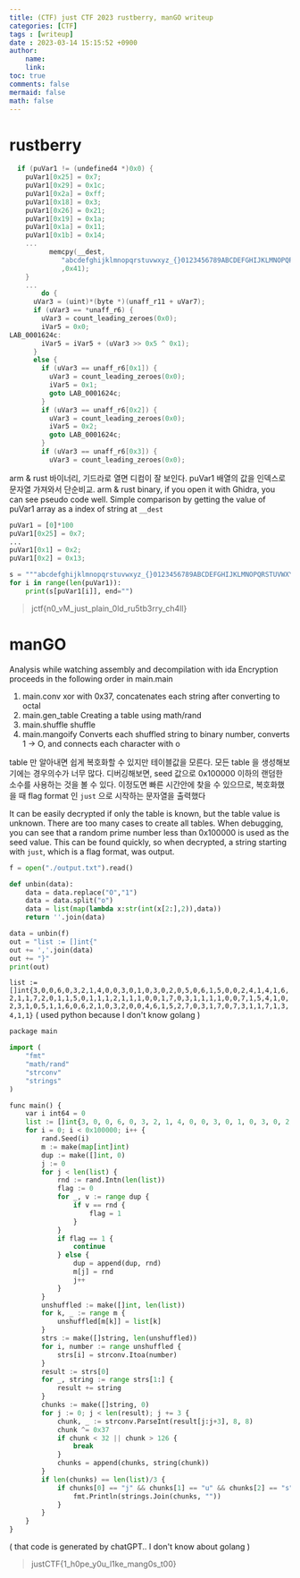 ```yaml
---
title: (CTF) just CTF 2023 rustberry, manGO writeup
categories: [CTF]
tags : [writeup]
date : 2023-03-14 15:15:52 +0900
author:
    name:
    link:
toc: true
comments: false
mermaid: false
math: false
---
```



# rustberry
```c
  if (puVar1 != (undefined4 *)0x0) {
    puVar1[0x25] = 0x7;
    puVar1[0x29] = 0x1c;
    puVar1[0x2a] = 0xff;
    puVar1[0x18] = 0x3;
    puVar1[0x26] = 0x21;
    puVar1[0x19] = 0x1a;
    puVar1[0x1a] = 0x11;
    puVar1[0x1b] = 0x14;
    ...
          memcpy(__dest,
             "abcdefghijklmnopqrstuvwxyz_{}0123456789ABCDEFGHIJKLMNOPQRSTUVWXYZGive me the flag? \nYou\'ve entered \nError: \nIndex out  of bounds()/rustc/84c898d65adf2f39a5a98507f1fe0ce10a2b8dbc/library/core/src/str/pattern.rs"
             ,0x41);
    }
    ...
        do {
      uVar3 = (uint)*(byte *)(unaff_r11 + uVar7);
      if (uVar3 == *unaff_r6) {
        uVar3 = count_leading_zeroes(0x0);
        iVar5 = 0x0;
LAB_0001624c:
        iVar5 = iVar5 + (uVar3 >> 0x5 ^ 0x1);
      }
      else {
        if (uVar3 == unaff_r6[0x1]) {
          uVar3 = count_leading_zeroes(0x0);
          iVar5 = 0x1;
          goto LAB_0001624c;
        }
        if (uVar3 == unaff_r6[0x2]) {
          uVar3 = count_leading_zeroes(0x0);
          iVar5 = 0x2;
          goto LAB_0001624c;
        }
        if (uVar3 == unaff_r6[0x3]) {
          uVar3 = count_leading_zeroes(0x0);
```
arm & rust 바이너리, 기드라로 열면 디컴이 잘 보인다. puVar1 배열의 값을 인덱스로 문자열 가져와서 단순비교.
arm & rust binary, if you open it with Ghidra, you can see pseudo code well. Simple comparison by getting the value of puVar1 array as a index of string at `__dest`

```python
puVar1 = [0]*100
puVar1[0x25] = 0x7;
...
puVar1[0x1] = 0x2;
puVar1[0x2] = 0x13;

s = """abcdefghijklmnopqrstuvwxyz_{}0123456789ABCDEFGHIJKLMNOPQRSTUVWXYZ"""
for i in range(len(puVar1)):
    print(s[puVar1[i]], end="")
```
> jctf{n0_vM_just_plain_0ld_ru5tb3rry_ch4ll}



# manGO
Analysis while watching assembly and decompilation with ida
Encryption proceeds in the following order in main.main

1. main.conv
   xor with 0x37, concatenates each string after converting to octal
2. main.gen_table
   Creating a table using math/rand
3. main.shuffle
   shuffle
4. main.mangoify
   Converts each shuffled string to binary number, converts 1 -> O, and connects each character with o

table 만 알아내면 쉽게 복호화할 수 있지만 테이블값을 모른다. 모든 table 을 생성해보기에는 경우의수가 너무 많다.
디버깅해보면, seed 값으로 0x100000 이하의 랜덤한 소수를 사용하는 것을 볼 수 있다.
이정도면 빠른 시간안에 찾을 수 있으므로, 복호화했을 때 flag format 인 `just` 으로 시작하는 문자열을 출력했다

It can be easily decrypted if only the table is known, but the table value is unknown. There are too many cases to create all tables.
When debugging, you can see that a random prime number less than 0x100000 is used as the seed value.
This can be found quickly, so when decrypted, a string starting with `just`, which is a flag format, was output.


```python
f = open("./output.txt").read()

def unbin(data):
    data = data.replace("O","1")
    data = data.split("o")
    data = list(map(lambda x:str(int(x[2:],2)),data))
    return ''.join(data)

data = unbin(f)
out = "list := []int{"
out += ','.join(data)
out += "}"
print(out)
```
`list := []int{3,0,0,6,0,3,2,1,4,0,0,3,0,1,0,3,0,2,0,5,0,6,1,5,0,0,2,4,1,4,1,6,2,1,1,7,2,0,1,1,5,0,1,1,1,2,1,1,1,0,0,1,7,0,3,1,1,1,1,0,0,7,1,5,4,1,0,2,3,1,0,5,1,1,6,0,6,2,1,0,3,2,0,0,4,6,1,5,2,7,0,3,1,7,0,7,3,1,1,7,1,3,4,1,1}`
( used python because I don't know golang )

```python
package main

import (
	"fmt"
	"math/rand"
	"strconv"
	"strings"
)

func main() {
	var i int64 = 0
	list := []int{3, 0, 0, 6, 0, 3, 2, 1, 4, 0, 0, 3, 0, 1, 0, 3, 0, 2, 0, 5, 0, 6, 1, 5, 0, 0, 2, 4, 1, 4, 1, 6, 2, 1, 1, 7, 2, 0, 1, 1, 5, 0, 1, 1, 1, 2, 1, 1, 1, 0, 0, 1, 7, 0, 3, 1, 1, 1, 1, 0, 0, 7, 1, 5, 4, 1, 0, 2, 3, 1, 0, 5, 1, 1, 6, 0, 6, 2, 1, 0, 3, 2, 0, 0, 4, 6, 1, 5, 2, 7, 0, 3, 1, 7, 0, 7, 3, 1, 1, 7, 1, 3, 4, 1, 1}
	for i = 0; i < 0x100000; i++ {
		rand.Seed(i)
		m := make(map[int]int)
		dup := make([]int, 0)
		j := 0
		for j < len(list) {
			rnd := rand.Intn(len(list))
			flag := 0
			for _, v := range dup {
				if v == rnd {
					flag = 1
				}
			}
			if flag == 1 {
				continue
			} else {
				dup = append(dup, rnd)
				m[j] = rnd
				j++
			}
		}
		unshuffled := make([]int, len(list))
		for k, _ := range m {
			unshuffled[m[k]] = list[k]
		}
		strs := make([]string, len(unshuffled))
		for i, number := range unshuffled {
			strs[i] = strconv.Itoa(number)
		}
		result := strs[0]
		for _, string := range strs[1:] {
			result += string
		}
		chunks := make([]string, 0)
		for j := 0; j < len(result); j += 3 {
			chunk, _ := strconv.ParseInt(result[j:j+3], 8, 8)
			chunk ^= 0x37
			if chunk < 32 || chunk > 126 {
				break
			}
			chunks = append(chunks, string(chunk))
		}
		if len(chunks) == len(list)/3 {
			if chunks[0] == "j" && chunks[1] == "u" && chunks[2] == "s" {
				fmt.Println(strings.Join(chunks, ""))
			}
		}
	}
}

```
( that code is generated by chatGPT.. I don't know about golang )

> justCTF{1_h0pe_y0u_l1ke_mang0s_t00}

